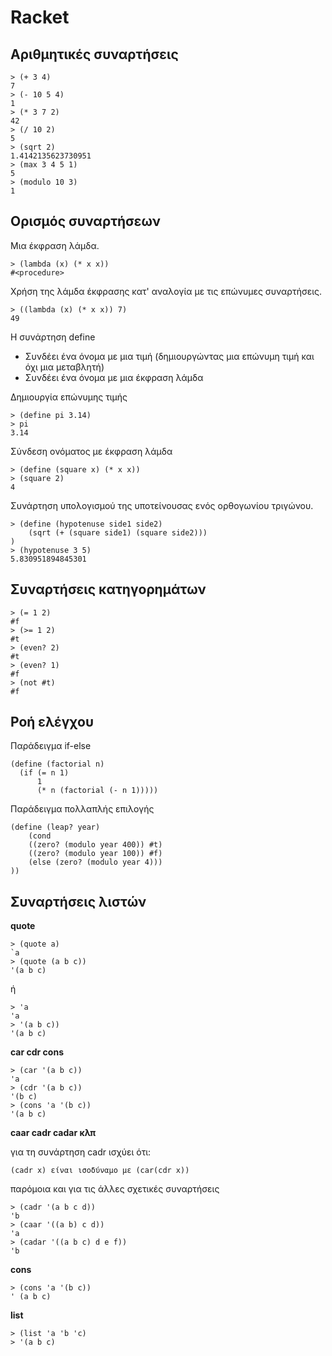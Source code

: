 # Racket

## Αριθμητικές συναρτήσεις

```
> (+ 3 4)
7
> (- 10 5 4)
1
> (* 3 7 2) 
42
> (/ 10 2)
5
> (sqrt 2)
1.4142135623730951
> (max 3 4 5 1)
5
> (modulo 10 3)
1
```

## Ορισμός συναρτήσεων

Μια έκφραση λάμδα.

```
> (lambda (x) (* x x))
#<procedure>
```

Χρήση της λάμδα έκφρασης κατ' αναλογία με τις επώνυμες συναρτήσεις.

```
> ((lambda (x) (* x x)) 7)
49
```

Η συνάρτηση define 
* Συνδέει ένα όνομα με μια τιμή (δημιουργώντας μια επώνυμη τιμή και όχι μια μεταβλητή)
* Συνδέει ένα όνομα με μια έκφραση λάμδα

Δημιουργία επώνυμης τιμής

```
> (define pi 3.14)
> pi
3.14
```

Σύνδεση ονόματος με έκφραση λάμδα

```
> (define (square x) (* x x))
> (square 2)
4
```

Συνάρτηση υπολογισμού της υποτείνουσας ενός ορθογωνίου τριγώνου.

```
> (define (hypotenuse side1 side2)
    (sqrt (+ (square side1) (square side2)))
)
> (hypotenuse 3 5)
5.830951894845301
```

## Συναρτήσεις κατηγορημάτων

```
> (= 1 2)
#f
> (>= 1 2)
#t
> (even? 2)
#t
> (even? 1)
#f
> (not #t)
#f
```

## Ροή ελέγχου

Παράδειγμα if-else

```
(define (factorial n)
  (if (= n 1)
      1
      (* n (factorial (- n 1)))))
```

Παράδειγμα πολλαπλής επιλογής

```
(define (leap? year)
    (cond
    ((zero? (modulo year 400)) #t)
    ((zero? (modulo year 100)) #f)
    (else (zero? (modulo year 4)))
))
```

## Συναρτήσεις λιστών

**quote**

```
> (quote a)
`a
> (quote (a b c))
'(a b c)
```

ή

```
> 'a
'a
> '(a b c))
'(a b c)
```


**car cdr cons**

```
> (car '(a b c))
'a
> (cdr '(a b c))
'(b c)
> (cons 'a '(b c))
'(a b c)
```

**caar cadr cadar κλπ**

για τη συνάρτηση cadr ισχύει ότι:

```
(cadr x) είναι ισοδύναμο με (car(cdr x))
```

παρόμοια και για τις άλλες σχετικές συναρτήσεις

```
> (cadr '(a b c d))
'b
> (caar '((a b) c d))
'a
> (cadar '((a b c) d e f))
'b
```

**cons**

```
> (cons 'a '(b c))
' (a b c)
```

**list**

```
> (list 'a 'b 'c)
> '(a b c)
```